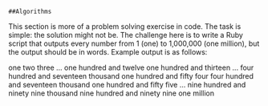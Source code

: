 
`````shell
##Algorithms
`````
This section is more of a problem solving exercise in code. The task is simple: the solution might not be.
The challenge here is to write a Ruby script that outputs every number from 1 (one) to 1,000,000 (one million), but the output should be in words. Example output is as follows:

one
two
three
...
one hundred and twelve
one hundred and thirteen
...
four hundred and seventeen thousand one hundred and
fifty four 
four hundred and seventeen thousand one
hundred and fifty five
...
nine hundred and ninety nine thousand nine hundred
and ninety nine 
one million
